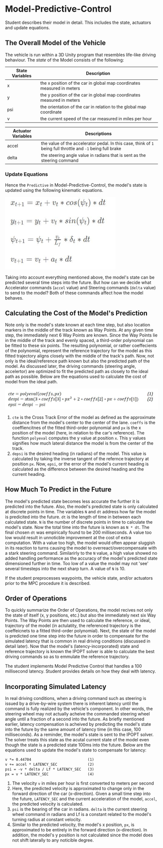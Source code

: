 # Model-Predictive-Control

Student describes their model in detail. This includes the state, actuators and update equations.
## The Overall Model of the Vehicle

The vehicle is run within a 3D Unity program that resembles life-like driving behaviour.
The *state* of the Model consists of the following:

State Variables | Description
-------------- | -----------
x | the x position of the car in global map coordinates measured in meters
y | the y position of the car in global map coordinates measured in meters
psi | the orientation of the car in relation to the global map coordinate
v | the current speed of the car measured in miles per hour

Actuator Variables | Descriptions
-------------- | -----------
accel | the value of the accelerator pedal. In this case, think of `1` being full throttle and `-1` being full brake
delta | the steering angle value in radians that is sent as the steering command

### Update Equations

Hence the `Predictive` in Model-Predictive-Control, the model's state is updated using the following kinematic equations.

![update-eqn](https://github.com/JLee21/Model-Predictive-Control/blob/master/img/update-eqn.JPG)

Taking into account everything mentioned above, the model's state can be predicted several time steps into the future.
But how can we decide what Accelerator commands (`accel` value) and Steering commands (`delta` value) to send to the model?
Both of these commands affect how the model behaves. 

## Calculating the Cost of the Model's Prediction

Note only is the model's state known at each time step, but also location markers in the middle of the track known as Way Points. At any given time step, the immediately next 6 Way Points are known. Since the Way Points lie in the middle of the track and evenly spaced, a third-order polynomial can be fitted to these six points. The resulting polynomial, or rather coeffecients of the polynomial, represent the reference trajectory for the model as this fitted trajectory aligns closely with the middle of the track's path. Now, not only is the ideal/reference path known but also the predicted path of the model. As discussed later, the driving commands (steering angle, accelertor) are optimized to fit the predicted path as closely to the ideal path as possible. Below are the equations used to calculate the cost of model from the ideal path.

![cost-eqn](https://github.com/JLee21/Model-Predictive-Control/blob/master/img/cost-eqn.JPG)

1) `cte` is the Cross Track Error of the model as defined as the approximate distance from the model's center to the center of the lane. `coeffs` is the coeffiencitnes of the fitted third-order polynomial and `px` is the x position of the model (here, in relation to the car's reference). The function `polyeval` computes the y value at position `x`. This y values signifies how much lateral distance the model is from the center of the track.
2) `depsi` is the desired heading (in radians) of the model. This value is calculated by taking the inverse tangent of the refernce trajectory at position `px`. Now, `epsi`, or the error of the model's current heading is calculated as the difference between the desired heading and the current heading.


## How Much To Predict in the Future

The model's predicted state becomes less accurate the further it is predicted into the future.
Also, the model's predicted state is only calculated at discrete points in time. The variables `N` and `dt` address how far the model is predicited into the future. `dt` is the length of time in between each calculated state. `N` is the number of discrete points in time to calculate the model's state. Now the total time into the future is known as `N * dt`. The final chosen `dt` was empirically found to be 200 milliseconds. A value too low would result in unnoticble improvement at the cost of extra computation. With a value too high, the model would often appear sluggish in its reaction to turns causing the model to overreact/overcompensate with a stark steering command.
Similarirly to the `N` value, a high value showed no added handling performance as the accuracy of the model's predicted state dimensioned further in time. Too low of a value the model may not 'see' several timesteps into the next sharp turn. A value of `N` is 10.

If the student preprocesses waypoints, the vehicle state, and/or actuators prior to the MPC procedure it is described.

## Order of Operations

To quickly summarize the Order of Operations, the model recives not only the state of itself (x, y positions, etc.) but also the immediately next six Way Points. The Way Points are then used to calculate the reference, or ideal, trajectory of the model (in actulatity, the referenced trajectory is the coeffeicnets to a fitted third-order polynomial). Next, the state of the model is predicted one time step into the future in order to compensate for the simulated latency that is common in real driving conditions (discussed in detail later). Now that the model's (latency-incorporated) state and reference trajectory is known the IPOPT solver is able to calculate the best driving commands so as to emmulate the reference trajectory.

The student implements Model Predictive Control that handles a 100 millisecond latency. Student provides details on how they deal with latency.

## Incorporating Simulated Latency

In real driving conditions, when a driving command such as steering is issued by a drive-by-wire system there is inherent latency until the command is fully realized by the vehicle's component. In other words, the steering wheel may not actually acheive the commanded steering wheel angle until a fraction of a second into the future. As briefly mentioned earlier, latency compensation is acheived by predicting the model's state into the future by the same amount of latency time (in this case, 100 milliseconds). As a reminder, the model's state is sent to the IPOPT solver. The solver treats this state as the acutal current state of the model even though the state is a predicted state 100ms into the future. Below are the equations used to update the model's state to compensate for latency:

```
v *= 0.44704                          (1)
v += accel * LATENCY_SEC              (2)
psi = -v * delta / Lf * LATENCY_SEC   (3)
px = v * LATENCY_SEC                  (4)
```
1) The velocity `v` in miles per hour is first converted to meters per second
2) Here, the predicted velocity is approximated to change only in the forward direction of the car (x-direction). Given a small time step into the future, `LATENCY_SEC` and the current acceleration of the model, `accel`, the predicted velocity is calculated.
3) `psi` is the bearing of the car in radians. `delta` is the current steering wheel command in radians and Lf is a constant related to the model's turning radius at constant velocity.
4) Similar to the predicted velocity, the model's x position, `px`, is approximated to be entirely in the forward direction (x-direction). In addition, the model's y position is not calculated since the model does not shift laterally to any noticible degree.
